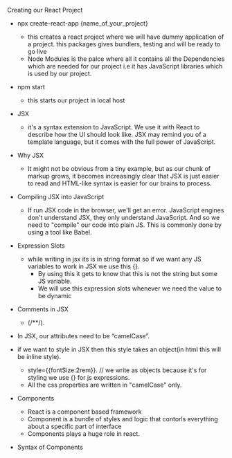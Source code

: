 Creating our React Project

-   npx create-react-app {name_of_your_project}
    - this creates a react project where we will have dummy application of a project. this packages gives bundlers, testing and will be ready to go live
    - Node Modules is the palce where all it contains all the Dependencies which are needed for our project i.e it has JavaScript libraries which is used by our project.

-   npm start
    - this starts our project in local host

- JSX
    - it's a syntax extension to JavaScript. We use it with React to describe how the UI should look like. JSX may remind you of a template language, but it comes with the full power of JavaScript.

- Why JSX
    - It might not be obvious from a tiny example, but as our chunk of markup grows, it becomes increasingly clear that JSX is just easier to read and HTML-like syntax is easier for our brains to process.

- Compiling JSX into JavaScript
    - If run JSX code in the browser, we'll get an error. JavaScript engines don't understand JSX, they only understand JavaScript. And so we need to "compile" our code into plain JS. This is commonly done by using a tool like Babel.

- Expression Slots
    - while writing in jsx its is in string format so if we want any JS variables to work in JSX we use this {}.
        - By using this it gets to know that this is not the string but some JS variable.
        - We will use this expression slots whenever we need the value to be dynamic

- Comments in JSX
    - (/**/).

- In JSX, our attributes need to be “camelCase”.
- if we want to style in JSX then this style takes an object(in html this will be inline style).
    - style={{fontSize:2rem}}. // we write as objects because it's for styling we use {} for js expressions.
    - All the css properties are written in "camelCase" only.

- Components
    - React is a component based framework
    - Component is a bundle of styles and logic that contorls everything about a specific part of interface
    - Components plays a huge role in react.

- Syntax of Components